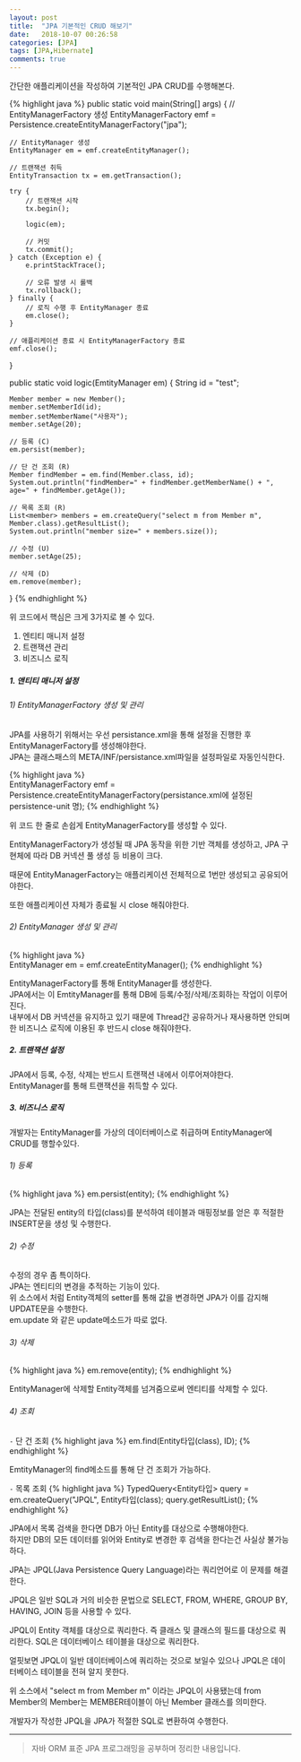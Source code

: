 ```yaml
---
layout: post
title:  "JPA 기본적인 CRUD 해보기"
date:   2018-10-07 00:26:58
categories: [JPA]
tags: [JPA,Hibernate]
comments: true
---
```

간단한 애플리케이션을 작성하여 기본적인 JPA CRUD를 수행해본다.  
<!--more-->
{% highlight java %}
public static void main(String[] args) {
    // EntityManagerFactory 생성
    EntityManagerFactory emf = Persistence.createEntityManagerFactory("jpa");

    // EntityManager 생성
    EntityManager em = emf.createEntityManager();

    // 트랜잭션 취득
    EntityTransaction tx = em.getTransaction();

    try {
        // 트랜잭션 시작
        tx.begin();

        logic(em);

        // 커밋
        tx.commit();
    } catch (Exception e) {
        e.printStackTrace();

        // 오류 발생 시 롤백
        tx.rollback();
    } finally {
        // 로직 수행 후 EntityManager 종료
        em.close();
    }

    // 애플리케이션 종료 시 EntityManagerFactory 종료
    emf.close();
}

public static void logic(EmtityManager em) {
    String id = "test";

    Member member = new Member();
    member.setMemberId(id);
    member.setMemberName("사용자");
    member.setAge(20);

    // 등록 (C)
    em.persist(member);

    // 단 건 조회 (R)
    Member findMember = em.find(Member.class, id);
    System.out.println("findMember=" + findMember.getMemberName() + ", age=" + findMember.getAge());

    // 목록 조회 (R)
    List<member> members = em.createQuery("select m from Member m", Member.class).getResultList();
    System.out.println("member size=" + members.size());

    // 수정 (U)
    member.setAge(25);

    // 삭제 (D)
    em.remove(member);
}
{% endhighlight %}

위 코드에서 핵심은 크게 3가지로 볼 수 있다.  

1. 엔티티 매니저 설정
2. 트랜잭션 관리
3. 비즈니스 로직

##### 1. 앤티티 매니저 설정  
###### 1) EntityManagerFactory 생성 및 관리
JPA를 사용하기 위해서는 우선 persistance.xml을 통해 설정을 진행한 후 EntityManagerFactory를 생성해야한다.  
JPA는 클래스패스의 META/INF/persistance.xml파일을 설정파일로 자동인식한다.  

{% highlight java %}      
EntityManagerFactory emf = Persistence.createEntityManagerFactory(persistance.xml에 설정된 persistence-unit 명);
{% endhighlight %}

위 코드 한 줄로 손쉽게 EntityManagerFactory를 생성할 수 있다.  

EntityManagerFactory가 생성될 때 JPA 동작을 위한 기반 객체를 생성하고, JPA 구현체에 따라 DB 커넥션 풀 생성 등 비용이 크다.  

때문에 EntityManagerFactory는 애플리케이션 전체적으로 1번만 생성되고 공유되어야한다.  

또한 애플리케이션 자체가 종료될 시 close 해줘야한다.  

###### 2) EntityManager 생성 및 관리
{% highlight java %}      
EntityManager em = emf.createEntityManager();
{% endhighlight %}

EntityManagerFactory를 통해 EntityManager를 생성한다.  
JPA에서는 이 EmtityManager를 통해 DB에 등록/수정/삭제/조회하는 작업이 이루어진다.  
내부에서 DB 커넥션을 유지하고 있기 때문에 Thread간 공유하거나 재사용하면 안되며
한 비즈니스 로직에 이용된 후 반드시 close 해줘야한다.  

##### 2. 트랜잭션 설정
JPA에서 등록, 수정, 삭제는 반드시 트랜잭션 내에서 이루어져야한다.  
EntityManager를 통해 트랜잭션을 취득할 수 있다.


##### 3. 비즈니스 로직
개발자는 EntityManager를 가상의 데이터베이스로 취급하며 EntityManager에 CRUD를 행할수있다.

###### 1) 등록
{% highlight java %}
em.persist(entity);
{% endhighlight %}

JPA는 전달된 entity의 타입(class)를 분석하여 테이블과 매핑정보를 얻은 후
적절한 INSERT문을 생성 및 수행한다.

###### 2) 수정
수정의 경우 좀 특이하다.  
JPA는 엔티티의 변경을 추적하는 기능이 있다.  
위 소스에서 처럼 Entity객체의 setter를 통해 값을 변경하면 JPA가 이를 감지해 UPDATE문을 수행한다.  
em.update 와 같은 update메소드가 따로 없다.  

###### 3) 삭제
{% highlight java %}
em.remove(entity);
{% endhighlight %}

EntityManager에 삭제할 Entity객체를 넘겨줌으로써 엔티티를 삭제할 수 있다.

###### 4) 조회
`-` 단 건 조회
{% highlight java %}
em.find(Entity타입(class), ID);
{% endhighlight %}

EmtityManager의 find메소드를 통해 단 건 조회가 가능하다.

`-` 목록 조회
{% highlight java %}
TypedQuery<Entity타입> query = em.createQuery("JPQL", Entity타입(class);
query.getResultList();
{% endhighlight %}

JPA에서 목록 검색을 한다면 DB가 아닌 Entity를 대상으로 수행해야한다.  
하지만 DB의 모든 데이터를 읽어와 Entity로 변경한 후 검색을 한다는건 사실상 불가능하다.

JPA는 JPQL(Java Persistence Query Language)라는 쿼리언어로 이 문제를 해결한다.  

JPQL은 일반 SQL과 거의 비슷한 문법으로 SELECT, FROM, WHERE, GROUP BY, HAVING, JOIN 등을 사용할 수 있다.  

JPQL이 Entity 객체를 대상으로 쿼리한다. 즉 클래스 및 클래스의 필드를 대상으로 쿼리한다.
SQL은 데이터베이스 테이블을 대상으로 쿼리한다.  

얼핏보면 JPQL이 일반 데이터베이스에 쿼리하는 것으로 보일수 있으나 JPQL은 데이터베이스 테이블을 전혀 알지 못한다.  

위 소스에서 "select m from Member m" 이라는 JPQL이 사용됐는데 from Member의 Member는 MEMBER테이블이 아닌 Member 클래스를 의미한다.  

개발자가 작성한 JPQL을 JPA가 적절한 SQL로 변환하여 수행한다.  

---
>자바 ORM 표준 JPA 프로그래밍을 공부하며 정리한 내용입니다.
